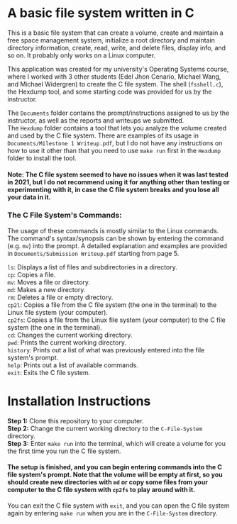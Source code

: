 # A basic file system written in C
This is a basic file system that can create a volume, create and maintain a free space management system, initialize a root directory and maintain directory information, create, read, write, and delete files, display info, and so on. It probably only works on a Linux computer.

This application was created for my university's Operating Systems course, where I worked with 3 other students (Edel Jhon Cenario, Michael Wang, and Michael Widergren) to create the C file system. The shell (`fsshell.c`), the Hexdump tool, and some starting code was provided for us by the instructor.

The `Documents` folder contains the prompt/instructions assigned to us by the instructor, as well as the reports and writeups we submitted. \
The `Hexdump` folder contains a tool that lets you analyze the volume created and used by the C file system. There are examples of its usage in `Documents/Milestone 1 Writeup.pdf`, but I do not have any instructions on how to use it other than that you need to use `make run` first in the `Hexdump` folder to install the tool.

#### Note: The C file system seemed to have no issues when it was last tested in 2021, but I do not recommend using it for anything other than testing or experimenting with it, in case the C file system breaks and you lose all your data in it.

### The C File System's Commands:
The usage of these commands is mostly similar to the Linux commands. \
The command's syntax/synopsis can be shown by entering the command (e.g. `mv`) into the prompt. A detailed explanation and examples are provided in `Documents/Submission Writeup.pdf` starting from page 5.

`ls`: Displays a list of files and subdirectories in a directory. \
`cp`:	Copies a file. \
`mv`:	Moves a file or directory. \
`md`:	Makes a new directory. \
`rm`:	Deletes a file or empty directory. \
`cp2l`:	Copies a file from the C file system (the one in the terminal) to the Linux file system (your computer). \
`cp2fs`:	Copies a file from the Linux file system (your computer) to the C file system (the one in the terminal). \
`cd`:	Changes the current working directory. \
`pwd`:	Prints the current working directory. \
`history`: Prints out a list of what was previously entered into the file system's prompt. \
`help`:	Prints out a list of available commands. \
`exit`: Exits the C file system.

# Installation Instructions
**Step 1:** Clone this repository to your computer. \
**Step 2:** Change the current working directory to the `C-File-System` directory. \
**Step 3:** Enter `make run` into the terminal, which will create a volume for you the first time you run the C file system.

#### The setup is finished, and you can begin entering commands into the C file system's prompt. Note that the volume will be empty at first, so you should create new directories with `md` or copy some files from your computer to the C file system with `cp2fs` to play around with it.

You can exit the C file system with `exit`, and you can open the C file system again by entering `make run` when you are in the `C-File-System` directory.
